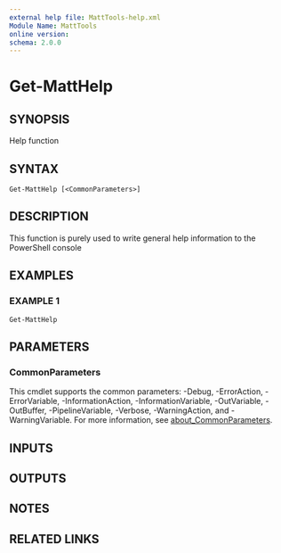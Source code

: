 ```yaml
---
external help file: MattTools-help.xml
Module Name: MattTools
online version:
schema: 2.0.0
---
```


# Get-MattHelp

## SYNOPSIS
Help function

## SYNTAX

```
Get-MattHelp [<CommonParameters>]
```

## DESCRIPTION
This function is purely used to write general help information to the PowerShell console

## EXAMPLES

### EXAMPLE 1
```
Get-MattHelp
```

## PARAMETERS

### CommonParameters
This cmdlet supports the common parameters: -Debug, -ErrorAction, -ErrorVariable, -InformationAction, -InformationVariable, -OutVariable, -OutBuffer, -PipelineVariable, -Verbose, -WarningAction, and -WarningVariable. For more information, see [about_CommonParameters](http://go.microsoft.com/fwlink/?LinkID=113216).

## INPUTS

## OUTPUTS

## NOTES

## RELATED LINKS
